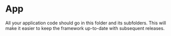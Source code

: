 App
===

All your application code should go in this folder and its subfolders. This will make it easier to keep the framework up-to-date with subsequent releases.